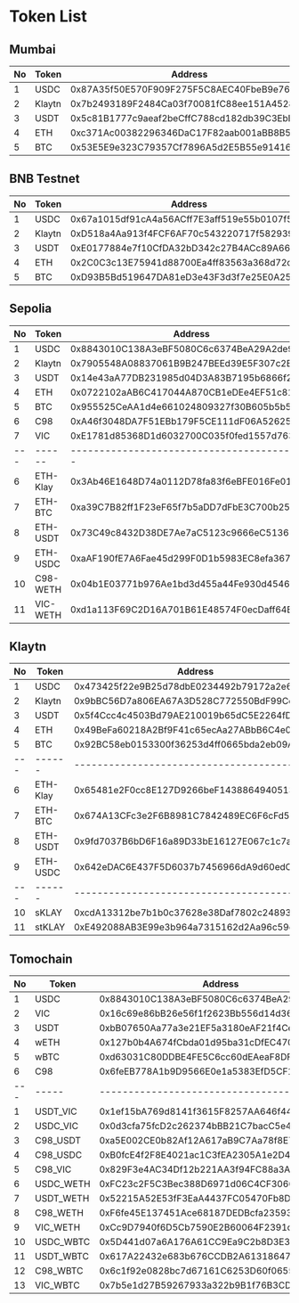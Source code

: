 # Token List

## Mumbai

| No  | Token  | Address                                    |
| --- | ------ | ------------------------------------------ |
| 1   | USDC   | 0x87A35f50E570F909F275F5C8AEC40FbeB9e76D17 |
| 2   | Klaytn | 0x7b2493189F2484Ca03f70081fC88ee151A452832 |
| 3   | USDT   | 0x5c81B1777c9aeaf2beCffC788cd182db39C3EbE7 |
| 4   | ETH    | 0xc371Ac00382296346DaC17F82aab001aBB8B5ba4 |
| 5   | BTC    | 0x53E5E9e323C79357Cf7896A5d2E5B55e91416006 |

## BNB Testnet

| No  | Token  | Address                                    |
| --- | ------ | ------------------------------------------ |
| 1   | USDC   | 0x67a1015df91cA4a56ACff7E3aff519e55b0107f5 |
| 2   | Klaytn | 0xD518a4Aa913f4FCF6AF70c543220717f582939e6 |
| 3   | USDT   | 0xE0177884e7f10CfDA32bD342c27B4ACc89A66ac9 |
| 4   | ETH    | 0x2C0C3c13E75941d88700Ea4ff83563a368d72cd3 |
| 5   | BTC    | 0xD93B5Bd519647DA81eD3e43F3d3f7e25E0A2505a |

## Sepolia

| No  | Token    | Address                                    |
| --- | -------- | ------------------------------------------ |
| 1   | USDC     | 0x8843010C138A3eBF5080C6c6374BeA29A2de9e4C |
| 2   | Klaytn   | 0x7905548A08837061B9B247BEEd39E5F307c2BBAd |
| 3   | USDT     | 0x14e43aA77DB231985d04D3A83B7195b6866f2324 |
| 4   | ETH      | 0x0722102aAB6C417044A870CB1eDEe4EF51c81220 |
| 5   | BTC      | 0x955525CeAA1d4e661024809327f30B605b5b53D4 |
| 6   | C98      | 0xA46f3048DA7F51EBb179F5CE111dF06A52625Af8 |
| 7   | VIC      | 0xE1781d85368D1d6032700C035f0fed1557d76369 |
| --- | ------   | ------------------------------------------ |
| 6   | ETH-Klay | 0x3Ab46E1648D74a0112D78fa83f6eBFE016Fe0105 |
| 7   | ETH-BTC  | 0xa39C7B82ff1F23eF65f7b5aDD7dFbE3C700b25A6 |
| 8   | ETH-USDT | 0x73C49c8432D38DE7Ae7aC5123c9666eC5136107C |
| 9   | ETH-USDC | 0xaAF190fE7A6Fae45d299F0D1b5983EC8efa367De |
| 10  | C98-WETH | 0x04b1E03771b976Ae1bd3d455a44Fe930d4546E98 |
| 11  | VIC-WETH | 0xd1a113F69C2D16A701B61E48574F0ecDaff64B51 |

## Klaytn

| No  | Token    | Address                                    |
| --- | -------- | ------------------------------------------ |
| 1   | USDC     | 0x473425f22e9B25d78dbE0234492b79172a2e6588 |
| 2   | Klaytn   | 0x9bBC56D7a806EA67A3D528C772550BdF99Ce4579 |
| 3   | USDT     | 0x5f4Ccc4c4503Bd79AE210019b65dC5E2264fD6D2 |
| 4   | ETH      | 0x49BeFa60218A2Bf9F41c65ecAa27ABbB6C4e0b25 |
| 5   | BTC      | 0x92BC58eb0153300f36253d4ff0665bda2eb09A05 |
| --- | ------   | ------------------------------------------ |
| 6   | ETH-Klay | 0x65481e2F0cc8E127D9266beF1438864940513da9 |
| 7   | ETH-BTC  | 0x674A13CFc3e2F6B8981C7842489EC6F6cFd5898D |
| 8   | ETH-USDT | 0x9fd7037B6bD6F16a89D33bE16127E067c1c7a292 |
| 9   | ETH-USDC | 0x642eDAC6E437F5D6037b7456966dA9d60edC9743 |
| --- | ------   | ------------------------------------------ |
| 10  | sKLAY    | 0xcdA13312be7b1b0c37628e38Daf7802c24893Bc2 |
| 11  | stKLAY   | 0xE492088AB3E99e3b964a7315162d2Aa96c59ddd4 |

## Tomochain

| No  | Token     | Address                                    |
| --- | --------- | ------------------------------------------ |
| 1   | USDC      | 0x8843010C138A3eBF5080C6c6374BeA29A2de9e4C |
| 2   | VIC       | 0x16c69e86bB26e56f1f2623Bb556d14d369bE1511 |
| 3   | USDT      | 0xbB07650Aa77a3e21EF5a3180eAF21f4Ce3fB31AA |
| 4   | wETH      | 0x127b0b4A674fCbda01d95ba31cDfEC470836754d |
| 5   | wBTC      | 0xd63031C80DDBE4FE5C6cc60dEAeaF8DF1Bd0B194 |
| 6   | C98       | 0x6feEB778A1b9D9566E0e1a5383EfD5CF17B923CF |
| --- | -----     | ------------------------------------------ |
| 1   | USDT_VIC  | 0x1ef15bA769d8141f3615F8257AA646f442103703 |
| 2   | USDC_VIC  | 0x0d3cfa75fcD2c262374bBB21C7bacC5e4Af7eB80 |
| 3   | C98_USDT  | 0xa5E002CE0b82Af12A617aB9C7Aa78f8E7897f03c |
| 4   | C98_USDC  | 0xB0fcE4f2F8E4021ac1C3fEA2305A1e2D4eb3e223 |
| 5   | C98_VIC   | 0x829F3e4AC34Df12b221AA3f94FC88a3A0D86f9E1 |
| 6   | USDC_WETH | 0xFC23c2F5C3Bec388D6971d06C4CF30662D995dab |
| 7   | USDT_WETH | 0x52215A52E53fF3EaA4437FC05470Fb8DfE0EebC1 |
| 8   | C98_WETH  | 0xF6fe45E137451Ace68187DEDBcfa235938ccebBD |
| 9   | VIC_WETH  | 0xCc9D7940f6D5Cb7590E2B60064F2391c64937E1D |
| 10  | USDC_WBTC | 0x5D441d07a6A176A61CC9Ea9C2b8D3E31708dE1C5 |
| 11  | USDT_WBTC | 0x617A22432e683b676CCDB2A61318647e2a935D6b |
| 12  | C98_WBTC  | 0x6c1f92e0828bc7d67161C6253D60f065529b7F74 |
| 13  | VIC_WBTC  | 0x7b5e1d27B59267933a322b9B1f76B3CD5c0Aa8d9 |
